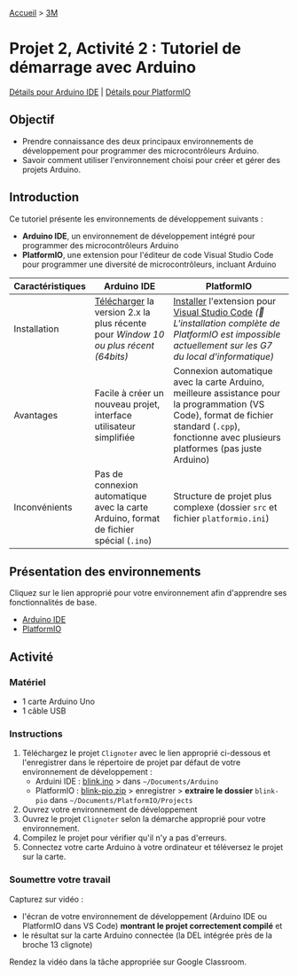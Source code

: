 [Accueil](./index.md) > [3M](./acceuil3M.md#projet-2--circuits-électroniques-et-programmation)

# Projet 2, Activité 2 : Tutoriel de démarrage avec Arduino

[Détails pour Arduino IDE](#arduino-ide)   |   [Détails pour PlatformIO](#platformio)

## Objectif

* Prendre connaissance des deux principaux environnements de développement pour programmer des microcontrôleurs Arduino.
* Savoir comment utiliser l'environnement choisi pour créer et gérer des projets Arduino.

## Introduction

Ce tutoriel présente les environnements de développement suivants :
* **Arduino IDE**, un environnement de développement intégré pour programmer des microcontrôleurs Arduino
* **PlatformIO**, une extension pour l'éditeur de code Visual Studio Code pour programmer une diversité de microcontrôleurs, incluant Arduino

Caractéristiques | Arduino IDE | PlatformIO
--- | --- | ---
Installation | [Télécharger](https://www.arduino.cc/en/software) la version 2.x la plus récente pour _Window 10 ou plus récent (64bits)_ | [Installer](https://docs.platformio.org/en/latest/ide/vscode.html) l'extension pour [Visual Studio Code](https://code.visualstudio.com/) _(🚧 L'installation complète de PlatformIO est impossible actuellement sur les G7 du local d'informatique)_
Avantages | Facile à créer un nouveau projet, interface utilisateur simplifiée | Connexion automatique avec la carte Arduino, meilleure assistance pour la programmation (VS Code), format de fichier standard (`.cpp`), fonctionne avec plusieurs platformes (pas juste Arduino)
Inconvénients | Pas de connexion automatique avec la carte Arduino, format de fichier spécial (`.ino`) | Structure de projet plus complexe (dossier `src` et fichier `platformio.ini`)

## Présentation des environnements

Cliquez sur le lien approprié pour votre environnement afin d'apprendre ses fonctionnalités de base.

* [Arduino IDE](./p2-3m_act2-arduino.md)
* [PlatformIO](./p2-3m_act2-pio.md)

## Activité

### Matériel

* 1 carte Arduino Uno
* 1 câble USB

### Instructions

1. Téléchargez le projet `Clignoter` avec le lien approprié ci-dessous et l'enregistrer dans le répertoire de projet par défaut de votre environnement de développement :
    * Arduini IDE : [blink.ino](./code/arduinoide/blink/blink.ino) > dans `~/Documents/Arduino`
    * PlatformIO : [blink-pio.zip](./code/platformio/blink-pio.zip) > enregistrer > **extraire le dossier** `blink-pio` dans `~/Documents/PlatformIO/Projects` 
1. Ouvrez votre environnement de développement
1. Ouvrez le projet `Clignoter` selon la démarche approprié pour votre environnement.
1. Compilez le projet pour vérifier qu'il n'y a pas d'erreurs.
1. Connectez votre carte Arduino à votre ordinateur et téléversez le projet sur la carte.

### Soumettre votre travail

Capturez sur vidéo :
* l'écran de votre environnement de développement (Arduino IDE ou PlatformIO dans VS Code) **montrant le projet correctement compilé** et
* le résultat sur la carte Arduino connectée (la DEL intégrée près de la broche 13 clignote)

Rendez la vidéo dans la tâche appropriée sur Google Classroom.
